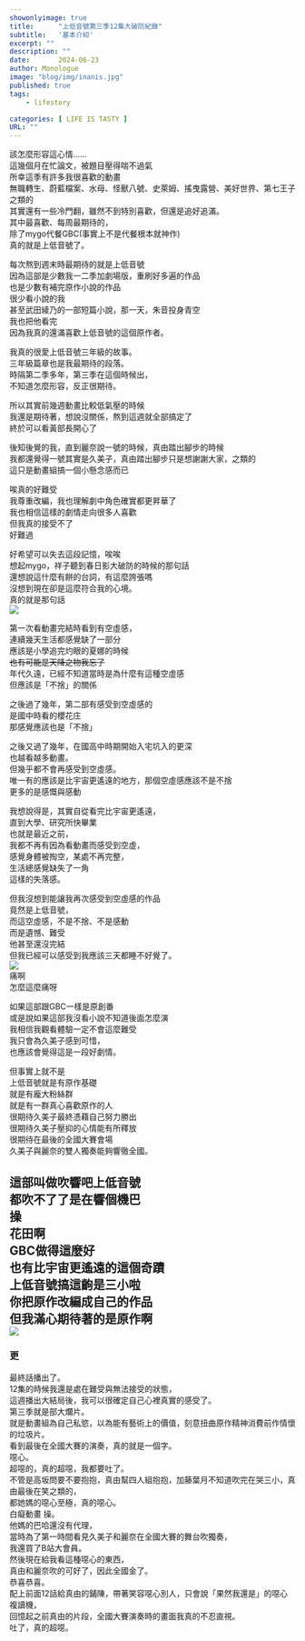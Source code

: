```yaml
---
showonlyimage: true
title:      "上低音號第三季12集大破防紀錄"
subtitle:   '基本介紹'
excerpt: ""
description: ""
date:       2024-06-23
author: Monologue    
image: "blog/img/inanis.jpg"
published: true 
tags:
    - lifestory

categories: [ LIFE IS TASTY ]
URL: ""
---
```

該怎麼形容這心情......  
這幾個月在忙論文，被題目壓得喘不過氣  
所幸這季有許多我很喜歡的動畫  
無職轉生、蔚藍檔案、水母、怪獸八號、史萊姆、搖曳露營、美好世界、第七王子之類的  
其實還有一些冷門翻，雖然不到特別喜歡，但還是追好追滿。  
其中最喜歡、每周最期待的，  
除了mygo代餐GBC(事實上不是代餐根本就神作)  
真的就是上低音號了。  
  
每次熬到週末時最期待的就是上低音號  
因為這部是少數我一二季加劇場版，重刷好多遍的作品  
也是少數有補完原作小說的作品  
很少看小說的我  
甚至武田綾乃的一部短篇小說，那一天，朱音投身青空  
我也把他看完  
因為我真的還滿喜歡上低音號的這個原作者。  

我真的很愛上低音號三年級的故事。  
三年級篇章也是我最期待的段落。  
時隔第二季多年，第三季在這個時候出，  
不知道怎麼形容，反正很期待。  
  
所以其實前幾週動畫比較低氣壓的時候  
我還是期待著，想說沒關係，熬到這週就全部搞定了  
終於可以看黃部長開心了  
  
後知後覺的我，直到麗奈說一號的時候，真由踏出腳步的時候  
我都還覺得一號其實是久美子，真由踏出腳步只是想謝謝大家，之類的  
這只是動畫組搞一個小懸念感而已  
  
唉真的好難受  
我尊重改編，我也理解劇中角色確實都更昇華了  
我也相信這樣的劇情走向很多人喜歡  
但我真的接受不了  
好難過  
  
好希望可以失去這段記憶，唉唉  
想起mygo，祥子聽到春日影大破防的時候的那句話  
還想說這什麼有餅的台詞，有這麼誇張嗎  
沒想到現在卻是這麼符合我的心境。  
真的就是那句話  
![](/blog/soyo/forget.jpg)  
  
第一次看動畫完結時看到有空虛感，  
連續幾天生活都感覺缺了一部分  
應該是小學追完灼眼的夏娜的時候  
~~也有可能是天降之物我忘了~~  
年代久遠，已經不知道當時是為什麼有這種空虛感  
但應該是「不捨」的關係  
  
之後過了幾年，第二部有感受到空虛感的  
是國中時看的櫻花庄  
那感覺應該也是「不捨」  
  
之後又過了幾年，在國高中時期開始入宅坑入的更深  
也越看越多動畫。  
但幾乎都不會再感受到空虛感。  
唯一有的應該是比宇宙更遙遠的地方，那個空虛感應該不是不捨  
更多的是感慨與感動  
  
我想說得是，其實自從看完比宇宙更遙遠，  
直到大學、研究所快畢業  
也就是最近之前，  
我都不再有因為看動畫而感受到空虛，  
感覺身體被掏空，某處不再完整，  
生活總感覺缺失了一角  
這樣的失落感。  
  
但我沒想到能讓我再次感受到空虛感的作品  
竟然是上低音號，  
而這空虛感，不是不捨、不是感動  
而是遺憾、難受  
他甚至還沒完結  
但我已經可以感受到我應該三天都睡不好覺了。  
![](/blog/ufo/no.jpg)  
痛啊  
怎麼這麼痛呀  
  
如果這部跟GBC一樣是原創番  
或是說如果這部我沒看小說不知道後面怎麼演  
我相信我觀看體驗一定不會這麼難受  
我只會為久美子感到可惜，  
也應該會覺得這是一段好劇情。  
  
但事實上就不是  
上低音號就是有原作基礎  
就是有龐大粉絲群  
就是有一群真心喜歡原作的人  
很期待久美子最終憑藉自己努力勝出  
很期待久美子壓抑的心情能有所釋放  
很期待在最後的全國大賽會場  
久美子與麗奈的雙人獨奏能夠響徹全國。  
  
這部叫做吹響吧上低音號  
都吹不了了是在響個機巴  
操  
花田啊  
GBC做得這麼好  
也有比宇宙更遙遠的這個奇蹟  
上低音號搞這齣是三小啦  
你把原作改編成自己的作品  
但我滿心期待著的是原作啊  
![](/blog/ufo/RRRRR.gif)  
---
### 更
最終話播出了。  
12集的時候我還是處在難受與無法接受的狀態，  
這週播出大結局後，我可以很確定自己心裡真實的感受了。  
第三季就是部大爛片。  
就是動畫組為自己私慾，以為能有藝術上的價值，刻意扭曲原作精神消費前作情懷的垃圾片。  
看到最後在全國大賽的演奏，真的就是一個字。  
噁心。  
超噁的，真的超噁，我都要吐了。  
不管是高坂問要不要抱抱，真由幫四人組抱抱，加藤葉月不知道吹完在哭三小，真由最後在笑之類的，  
都她媽的噁心至極，真的噁心。  
白癡動畫 操。  
他媽的巴哈還沒有代理，  
當時為了第一時間看見久美子和麗奈在全國大賽的舞台吹獨奏，  
我還買了B站大會員。  
然後現在給我看這種噁心的東西，  
真由和麗奈吹的可好了，因此全國金了。  
恭喜恭喜。  
配上前面12話給真由的鋪陳，帶著笑容噁心別人，只會說「果然我還是」的噁心複讀機，  
回憶起之前真由的片段，全國大賽演奏時的畫面我真的不忍直視。  
吐了，真的超噁。  
  
<!--more-->
